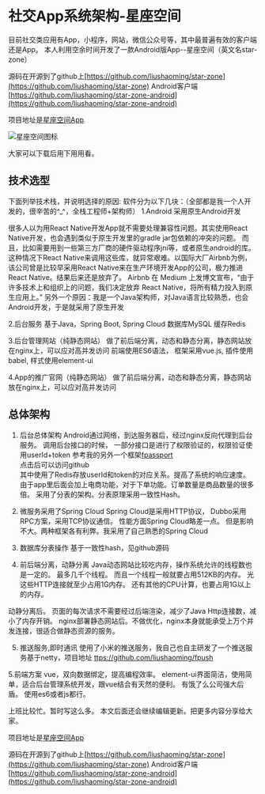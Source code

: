 # 社交App系统架构-星座空间

目前社交类应用有App，小程序，网站，微信公众号等，其中最普遍有效的客户端还是App。
本人利用空余时间开发了一款Android版App--星座空间（英文名star-zone）

源码在开源到了github上[https://github.com/liushaoming/star-zone](https://github.com/liushaoming/star-zone)
Android客户端[https://github.com/liushaoming/star-zone-android](https://github.com/liushaoming/star-zone-android)

项目地址是[星座空间App](http://resources.appjishu.com/app/star-zone.apk)

![星座空间图标](https://img-blog.csdn.net/20180702172220869?watermark/2/text/aHR0cHM6Ly9ibG9nLmNzZG4ubmV0L2xzbTEzNQ==/font/5a6L5L2T/fontsize/400/fill/I0JBQkFCMA==/dissolve/70)

大家可以下载后用下用用看。


## 技术选型
下面列举技术栈，并说明选择的原因:
软件分为以下几块：（全部都是我一个人开发的，很辛苦的^_^，全栈工程师+架构师）
1.Android
采用原生Android开发

很多人以为用React Native开发App就不需要处理兼容性问题。其实使用React Native开发，也会遇到类似于原生开发里的gradle jar包依赖的冲突的问题。 而且，比如需要用到一些第三方厂商的硬件驱动程序jni等，或者原生android的库。 这种情况下React Native来调用这些库，就异常艰难。以国际大厂Airbnb为例，该公司曾是比较早采用React Native来在生产环境开发App的公司，极力推进React Native。结果后来还是放弃了。
Airbnb 在 Medium 上发博文宣布，“由于许多技术上和组织上的问题，我们决定放弃 React Native，将所有精力投入到原生应用上。”
另外一个原因：我是一个Java架构师，对Java语言比较熟悉，也会Android开发，于是就采用了原生开发

2.后台服务
基于Java，Spring Boot, Spring Cloud
数据库MySQL
缓存Redis

3.后台管理网站（纯静态网站）
做了前后端分离，动态和静态分离，静态网站放在nginx上，可以应对高并发访问
前端使用ES6语法，
框架采用vue.js,
插件使用babel, 
样式使用element-ui

4.App的推广官网（纯静态网站）
做了前后端分离，动态和静态分离，静态网站放在nginx上，可以应对高并发访问

##  总体架构

1. 后台总体架构
Android通过网络，到达服务器后，经过nginx反向代理到后台服务。
调用后台接口的时候， 一部分接口是进行了权限验证的，权限验证使用userId+token
参考我的另外一个框架[fpassport](https://github.com/liushaoming/fpassport)
<br/> 点击后可以访问github <br/>
其中使用了Redis存放userId和token的对应关系。提高了系统的响应速度。
由于app里后面会加上电商功能，对于下单功能。订单数量是商品数量的很多倍。
采用了分表的架构。分表原理采用一致性Hash。

2. 微服务采用了Spring Cloud
Spring Cloud是采用HTTP协议， Dubbo采用RPC方案，采用TCP协议通信。
性能方面Spring Cloud略差一点。 但是影响不大。两种框架各有利弊。我采用了自己熟悉的Spring Cloud

3. 数据库分表操作
基于一致性hash，见github源码

4. 前后端分离，动静分离
Java动态网站比较吃内存，操作系统允许的线程数也是一定的。 最多几千个线程。
而且一个线程一般就要占用512KB的内存。 光这些HTTP连接就至少占用1G内存。
还有其他的CPU计算，也要占用1G以上的内存。 

动静分离后。 页面的每次请求不需要经过后端渲染，减少了Java Http连接数，减小了内存开销。
nginx部署静态网站后。不做优化，nginx本身就能承受上万个并发连接，很适合做静态资源的服务。

5. 推送服务,即时通讯
使用了小米的推送服务，我自己也自主研发了一个推送服务基于netty，项目地址
[ttps://github.com/liushaoming/fpush](https://github.com/liushaoming/fpush)

5.前端方案
vue，双向数据绑定，提高编程效率。
element-ui界面简洁，使用简单，适合后台管理系统开发，跟vue结合有天然的便利。
有饿了么公司强大后盾。
使用es6或者js都行。

上班比较忙。暂时写这么多。
本文后面还会继续编辑更新。把更多内容分享给大家。

项目地址是[星座空间App](http://resources.appjishu.com/app/star-zone.apk)

源码在开源到了github上[https://github.com/liushaoming/star-zone](https://github.com/liushaoming/star-zone)
Android客户端[https://github.com/liushaoming/star-zone-android](https://github.com/liushaoming/star-zone-android)
